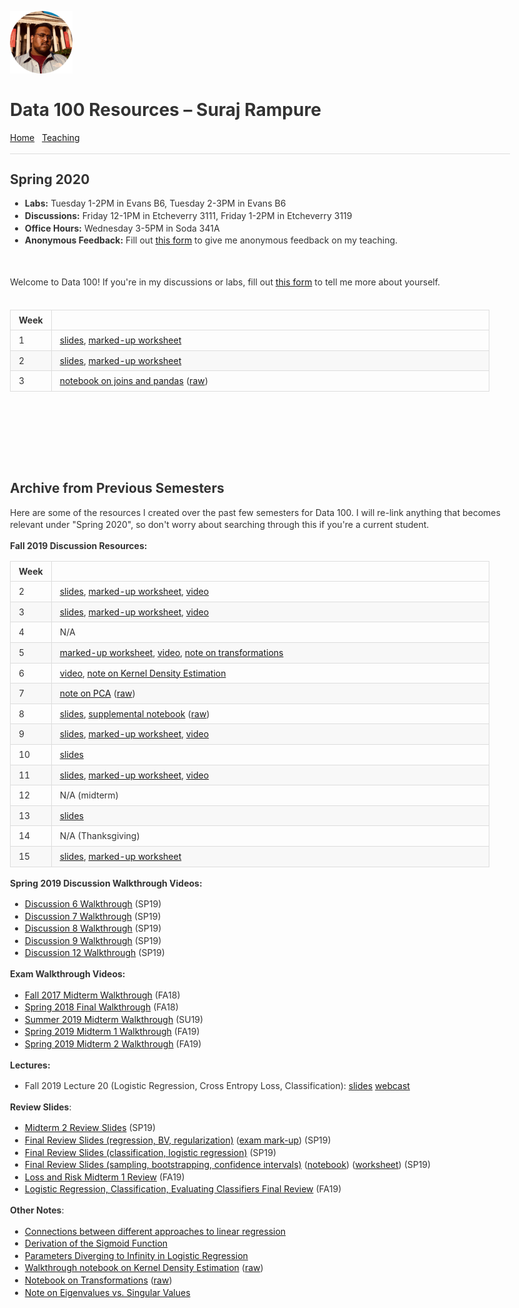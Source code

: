 <br>

<title>Data 100 Resources – Suraj Rampure</title>

<head>
  <meta charset="utf-8">
  <meta http-equiv="X-UA-Compatible" content="IE=edge">
  <!-- common.css -->
  <style>* {-webkit-tap-highlight-color: rgba(0,0,0,0);}html {-webkit-text-size-adjust: none;}body {font-family: -apple-system, Helvetica, Arial, sans-serif;margin: 0;padding: 20px;color: #333;word-wrap: break-word;}h1, h2, h3, h4, h5, h6 {line-height: 1.1;}img {max-width: 100% !important;height: auto;}blockquote {margin: 0;padding: 0 15px;color: #777;border-left: 4px solid #ddd;}hr {background-color: #ddd;border: 0;height: 1px;margin: 15px 0;}code {font-family: Menlo, Consolas, 'Ubuntu Mono', Monaco, 'source-code-pro', monospace;line-height: 1.4;margin: 0;padding: 0.2em 0;font-size: 90%;background-color: rgba(0,0,0,0.04);border-radius: 3px;}pre > code {margin: 0;padding: 0;font-size: 100%;word-break: normal;background: transparent;border: 0;}ol {list-style-type: decimal;}ol ol, ul ol {list-style-type: lower-latin;}ol ol ol, ul ol ol, ul ul ol, ol ul ol {list-style-type: lower-roman;}table {border-spacing: 0;border-collapse: collapse;margin-top: 0;margin-bottom: 16px;}table th {font-weight: bold;}table th, table td {padding: 6px 13px;border: 1px solid #ddd;}table tr {border-top: 1px solid #ccc;}table tr:nth-child(even) {background-color: #f8f8f8;}input[type="checkbox"] {cursor: default;margin-right: 0.5em;font-size: 13px;}.task-list-item {list-style-type: none;}.task-list-item+.task-list-item {margin-top: 3px;}.task-list-item input {float: left;margin: 0.3em 1em 0.25em -1.6em;vertical-align: middle;}#tag-field {margin: 8px 2px 10px;}#tag-field .tag {display: inline-block;background: #cadff3;border-radius: 4px;padding: 1px 8px;color: black;font-size: 12px;margin-right: 10px;line-height: 1.4;}</style>
  <!-- ace-static.css -->
  <style>.ace_static_highlight {white-space: pre-wrap;}.ace_static_highlight .ace_gutter {width: 2em;text-align: right;padding: 0 3px 0 0;margin-right: 3px;}.ace_static_highlight.ace_show_gutter > .ace_line {padding-left: 2.6em;}.ace_static_highlight .ace_line {position: relative;}.ace_static_highlight .ace_gutter-cell {-moz-user-select: -moz-none;-khtml-user-select: none;-webkit-user-select: none;user-select: none;top: 0;bottom: 0;left: 0;position: absolute;}.ace_static_highlight .ace_gutter-cell:before {content: counter(ace_line, decimal);counter-increment: ace_line;}.ace_static_highlight {counter-reset: ace_line;}</style>
  <style>.ace-chrome .ace_gutter {background: #ebebeb;color: #333;overflow : hidden;}.ace-chrome .ace_print-margin {width: 1px;background: #e8e8e8;}.ace-chrome {background-color: #FFFFFF;color: black;}.ace-chrome .ace_cursor {color: black;}.ace-chrome .ace_invisible {color: rgb(191, 191, 191);}.ace-chrome .ace_constant.ace_buildin {color: rgb(88, 72, 246);}.ace-chrome .ace_constant.ace_language {color: rgb(88, 92, 246);}.ace-chrome .ace_constant.ace_library {color: rgb(6, 150, 14);}.ace-chrome .ace_invalid {background-color: rgb(153, 0, 0);color: white;}.ace-chrome .ace_fold {}.ace-chrome .ace_support.ace_function {color: rgb(60, 76, 114);}.ace-chrome .ace_support.ace_constant {color: rgb(6, 150, 14);}.ace-chrome .ace_support.ace_type,.ace-chrome .ace_support.ace_class.ace-chrome .ace_support.ace_other {color: rgb(109, 121, 222);}.ace-chrome .ace_variable.ace_parameter {font-style:italic;color:#FD971F;}.ace-chrome .ace_keyword.ace_operator {color: rgb(104, 118, 135);}.ace-chrome .ace_comment {color: #236e24;}.ace-chrome .ace_comment.ace_doc {color: #236e24;}.ace-chrome .ace_comment.ace_doc.ace_tag {color: #236e24;}.ace-chrome .ace_constant.ace_numeric {color: rgb(0, 0, 205);}.ace-chrome .ace_variable {color: rgb(49, 132, 149);}.ace-chrome .ace_xml-pe {color: rgb(104, 104, 91);}.ace-chrome .ace_entity.ace_name.ace_function {color: #0000A2;}.ace-chrome .ace_heading {color: rgb(12, 7, 255);}.ace-chrome .ace_list {color:rgb(185, 6, 144);}.ace-chrome .ace_marker-layer .ace_selection {background: rgb(181, 213, 255);}.ace-chrome .ace_marker-layer .ace_step {background: rgb(252, 255, 0);}.ace-chrome .ace_marker-layer .ace_stack {background: rgb(164, 229, 101);}.ace-chrome .ace_marker-layer .ace_bracket {margin: -1px 0 0 -1px;border: 1px solid rgb(192, 192, 192);}.ace-chrome .ace_marker-layer .ace_active-line {background: rgba(0, 0, 0, 0.07);}.ace-chrome .ace_gutter-active-line {background-color : #dcdcdc;}.ace-chrome .ace_marker-layer .ace_selected-word {background: rgb(250, 250, 255);border: 1px solid rgb(200, 200, 250);}.ace-chrome .ace_storage,.ace-chrome .ace_keyword,.ace-chrome .ace_meta.ace_tag {color: rgb(147, 15, 128);}.ace-chrome .ace_string.ace_regex {color: rgb(255, 0, 0)}.ace-chrome .ace_string {color: #1A1AA6;}.ace-chrome .ace_entity.ace_other.ace_attribute-name {color: #994409;}.ace-chrome .ace_indent-guide {background: url("data:image/png;base64,iVBORw0KGgoAAAANSUhEUgAAAAEAAAACCAYAAACZgbYnAAAAE0lEQVQImWP4////f4bLly//BwAmVgd1/w11/gAAAABJRU5ErkJggg==") right repeat-y;}</style>
  <!-- export.css -->
  <style>
    body{margin:0 auto;max-width:800px;line-height:1.4}
    #nav{margin:5px 0 10px;font-size:15px}
    #titlearea{border-bottom:1px solid #ccc;font-size:17px;padding:10px 0;}
    #contentarea{font-size:15px;margin:16px 0}
    .cell{outline:0;min-height:20px;margin:5px 0;padding:5px 0;}
    .code-cell{font-family:Menlo,Consolas,'Ubuntu Mono',Monaco,'source-code-pro',monospace;font-size:12px;}
    .latex-cell{white-space:pre-wrap;}
  </style>
  <!-- User CSS -->
  <style> .text-cell {font-size: 15px;}.code-cell {font-size: 12px;}.markdown-cell {font-size: 15px;}.latex-cell {font-size: 15px;}</style>
  <script type='text/x-mathjax-config'>MathJax.Hub.Config({tex2jax: {inlineMath: [['$','$']]}});</script>
  <script type='text/javascript' src='http://cdn.mathjax.org/mathjax/latest/MathJax.js?config=TeX-AMS-MML_HTMLorMML'></script>
</head>

<img src='../resources/pictures/miscircle.png' width=100>

# Data 100 Resources – Suraj Rampure

[Home](../index.html) &nbsp; [Teaching](index.html)

---

## Spring 2020

- **Labs:** Tuesday 1-2PM in Evans B6, Tuesday 2-3PM in Evans B6
- **Discussions:** Friday 12-1PM in Etcheverry 3111, Friday 1-2PM in Etcheverry 3119
- **Office Hours:** Wednesday 3-5PM in Soda 341A
- **Anonymous Feedback:** Fill out [this form](https://tinyurl.com/feedbacksuraj) to give me anonymous feedback on my teaching.

<br>

Welcome to Data 100! If you're in my discussions or labs, fill out [this form](https://tinyurl.com/welcometo100) to tell me more about yourself.

<br>

| Week | &nbsp;&nbsp;&nbsp;&nbsp;&nbsp;&nbsp;&nbsp;&nbsp;&nbsp;&nbsp;&nbsp;&nbsp;&nbsp;&nbsp;&nbsp;&nbsp;&nbsp;&nbsp;&nbsp;&nbsp;&nbsp;&nbsp;&nbsp;&nbsp;&nbsp;&nbsp;&nbsp;&nbsp;&nbsp;&nbsp;&nbsp;&nbsp;&nbsp;&nbsp;&nbsp;&nbsp;&nbsp;&nbsp;&nbsp;&nbsp;&nbsp;&nbsp;&nbsp;&nbsp;&nbsp;&nbsp;&nbsp;&nbsp;&nbsp;&nbsp;&nbsp;&nbsp;&nbsp;&nbsp;&nbsp;&nbsp;&nbsp;&nbsp;&nbsp;&nbsp;&nbsp;&nbsp;&nbsp;&nbsp;&nbsp;&nbsp;&nbsp;&nbsp;&nbsp;&nbsp;&nbsp;&nbsp;&nbsp;&nbsp;&nbsp;&nbsp;&nbsp;&nbsp;&nbsp;&nbsp;&nbsp;&nbsp;&nbsp;&nbsp;&nbsp;&nbsp;&nbsp;&nbsp;&nbsp;&nbsp;&nbsp;&nbsp;&nbsp;&nbsp;&nbsp;&nbsp;&nbsp;&nbsp;&nbsp;&nbsp;&nbsp;&nbsp;&nbsp;&nbsp;&nbsp;&nbsp;&nbsp;&nbsp;&nbsp;&nbsp;&nbsp;&nbsp;&nbsp;&nbsp;&nbsp;&nbsp;&nbsp;&nbsp;&nbsp;&nbsp;&nbsp;&nbsp;&nbsp;&nbsp;&nbsp;&nbsp;&nbsp;&nbsp;&nbsp;&nbsp;&nbsp;&nbsp;&nbsp;&nbsp;&nbsp;&nbsp;&nbsp;&nbsp;&nbsp;&nbsp;&nbsp;&nbsp;&nbsp;&nbsp;&nbsp;&nbsp;&nbsp;&nbsp;&nbsp;&nbsp;&nbsp;&nbsp;&nbsp;&nbsp;&nbsp;&nbsp;&nbsp;&nbsp;&nbsp;&nbsp;&nbsp;&nbsp;&nbsp;&nbsp;&nbsp;&nbsp;&nbsp;&nbsp;&nbsp;&nbsp;&nbsp;&nbsp;&nbsp;&nbsp;&nbsp;&nbsp;&nbsp;&nbsp;&nbsp; |
| --- | --- | 
| 1 | [slides](../resources/ds100/sp20/disc1_slides.pdf), [marked-up worksheet](../resources/ds100/sp20/disc1_markup.pdf) |
| 2 | [slides](../resources/ds100/sp20/disc2_slides.pdf), [marked-up worksheet](../resources/ds100/sp20/disc2_markup.pdf) |
| 3 | [notebook on joins and pandas](../resources/ds100/sp20/disc3-joins-pandas.html) ([raw](../resources/ds100/sp20/disc3-joins-pandas-raw.ipynb))

<br><br><br><br><br>

## Archive from Previous Semesters

Here are some of the resources I created over the past few semesters for Data 100. I will re-link anything that becomes relevant under "Spring 2020", so don't worry about searching through this if you're a current student.


**Fall 2019 Discussion Resources:**

| Week | &nbsp;&nbsp;&nbsp;&nbsp;&nbsp;&nbsp;&nbsp;&nbsp;&nbsp;&nbsp;&nbsp;&nbsp;&nbsp;&nbsp;&nbsp;&nbsp;&nbsp;&nbsp;&nbsp;&nbsp;&nbsp;&nbsp;&nbsp;&nbsp;&nbsp;&nbsp;&nbsp;&nbsp;&nbsp;&nbsp;&nbsp;&nbsp;&nbsp;&nbsp;&nbsp;&nbsp;&nbsp;&nbsp;&nbsp;&nbsp;&nbsp;&nbsp;&nbsp;&nbsp;&nbsp;&nbsp;&nbsp;&nbsp;&nbsp;&nbsp;&nbsp;&nbsp;&nbsp;&nbsp;&nbsp;&nbsp;&nbsp;&nbsp;&nbsp;&nbsp;&nbsp;&nbsp;&nbsp;&nbsp;&nbsp;&nbsp;&nbsp;&nbsp;&nbsp;&nbsp;&nbsp;&nbsp;&nbsp;&nbsp;&nbsp;&nbsp;&nbsp;&nbsp;&nbsp;&nbsp;&nbsp;&nbsp;&nbsp;&nbsp;&nbsp;&nbsp;&nbsp;&nbsp;&nbsp;&nbsp;&nbsp;&nbsp;&nbsp;&nbsp;&nbsp;&nbsp;&nbsp;&nbsp;&nbsp;&nbsp;&nbsp;&nbsp;&nbsp;&nbsp;&nbsp;&nbsp;&nbsp;&nbsp;&nbsp;&nbsp;&nbsp;&nbsp;&nbsp;&nbsp;&nbsp;&nbsp;&nbsp;&nbsp;&nbsp;&nbsp;&nbsp;&nbsp;&nbsp;&nbsp;&nbsp;&nbsp;&nbsp;&nbsp;&nbsp;&nbsp;&nbsp;&nbsp;&nbsp;&nbsp;&nbsp;&nbsp;&nbsp;&nbsp;&nbsp;&nbsp;&nbsp;&nbsp;&nbsp;&nbsp;&nbsp;&nbsp;&nbsp;&nbsp;&nbsp;&nbsp;&nbsp;&nbsp;&nbsp;&nbsp;&nbsp;&nbsp;&nbsp;&nbsp;&nbsp;&nbsp;&nbsp;&nbsp;&nbsp;&nbsp;&nbsp;&nbsp;&nbsp;&nbsp;&nbsp;&nbsp;&nbsp;&nbsp;&nbsp;&nbsp;&nbsp;&nbsp;&nbsp;&nbsp;&nbsp; |
| --- | --- | 
| 2 | [slides](../resources/ds100/fa19/disc2_slides.pdf), [marked-up worksheet](../resources/ds100/fa19/disc2_markup.pdf), [video](https://youtu.be/0CiUCgSr-Mg) |
| 3 | [slides](../resources/ds100/fa19/disc3_slides.pdf), [marked-up worksheet](../resources/ds100/fa19/disc3_markup.pdf), [video](https://www.youtube.com/watch?v=1NKaM-bHKWk&feature=youtu.be) |
| 4 | N/A |
| 5 | [marked-up worksheet](../resources/ds100/fa19/disc5_markup.pdf), [video](https://youtu.be/fJHgr4ttMPk), [note on transformations](http://www.surajrampure.com/resources/ds100/Transformations.html) |
| 6 | [video](https://www.youtube.com/watch?v=3VWzyIhejuE&feature=youtu.be), [note on Kernel Density Estimation](http://www.surajrampure.com/resources/ds100/KDE.html) |
| 7 | [note on PCA](../resources/ds100/fa19/pca-demo.html) ([raw](../resources/ds100/fa19/pca-demo-raw.ipynb)) |
| 8 | [slides](../resources/ds100/fa19/disc8_slides.pdf), [supplemental notebook](../resources/ds100/fa19/disc8_notebook.html) ([raw](../resources/ds100/fa19/disc8-raw.ipynb)) |
| 9 | [slides](../resources/ds100/fa19/disc9_slides.pdf), [marked-up worksheet](../resources/ds100/fa19/disc9_markup.pdf), [video](https://youtu.be/xC_JoI6gob8)  |
| 10 | [slides](../resources/ds100/fa19/disc10_slides.pdf)  |
| 11 | [slides](../resources/ds100/fa19/disc11_slides.pdf), [marked-up worksheet](../resources/ds100/fa19/disc11_markup.pdf), [video](https://youtu.be/hC1-faGXxjQ)  |
| 12 | N/A (midterm) |
| 13 | [slides](../resources/ds100/fa19/disc13_slides.pdf) |
| 14 | N/A (Thanksgiving) |
| 15 | [slides](../resources/ds100/fa19/disc15_slides.pdf), [marked-up worksheet](../resources/ds100/fa19/disc15_markup.pdf) |


**Spring 2019 Discussion Walkthrough Videos:**

- [Discussion 6 Walkthrough](https://www.youtube.com/watch?v=Rigtuige5bU&feature=youtu.be) (SP19)
- [Discussion 7 Walkthrough](https://www.youtube.com/watch?v=5-hsWWR3MXY&feature=youtu.be) (SP19)
- [Discussion 8 Walkthrough](https://www.youtube.com/watch?v=MDtI9yYJfn0&feature=youtu.be) (SP19)
- [Discussion 9 Walkthrough](https://www.youtube.com/watch?v=FRviVt0NNhE&feature=youtu.be) (SP19)
- [Discussion 12 Walkthrough](https://www.youtube.com/watch?v=EfK_m1jCerM&feature=youtu.be) (SP19)


**Exam Walkthrough Videos:**

- [Fall 2017 Midterm Walkthrough](https://www.youtube.com/playlist?list=PLQCcNQgUcDfqAD1D9g9P9SUYo0tdXQpSY) (FA18)
- [Spring 2018 Final Walkthrough](https://www.youtube.com/watch?v=5JU0Xe46DnA&list=PLQCcNQgUcDfrBO7dpL-Pv6e0LYGeqsHKr) (FA18)
- [Summer 2019 Midterm Walkthrough](https://www.youtube.com/watch?v=7UVjFuRTHMc) (SU19)
- [Spring 2019 Midterm 1 Walkthrough](https://www.youtube.com/watch?v=F3tu9PZHhyU&feature=youtu.be) (FA19)
- [Spring 2019 Midterm 2 Walkthrough](https://youtu.be/-XCRQ6CKNb0) (FA19)

**Lectures:**

- Fall 2019 Lecture 20 (Logistic Regression, Cross Entropy Loss, Classification): [slides](https://docs.google.com/presentation/d/1HM3WU4a_lzYa5iz_S_XhsLC9NXy5y45h33Xm79_AStQ/edit?pli=1&ts=5dc10004#slide=id.g4df0212f45_0_0) [webcast](https://www.youtube.com/watch?v=ky8ESSqw0Pc)


**Review Slides**:

- [Midterm 2 Review Slides](../resources/ds100/midterm2review.pdf) (SP19)
- [Final Review Slides (regression, BV, regularization)](http://www.surajrampure.com/resources/ds100/final_review_regression.pdf) ([exam mark-up](http://www.surajrampure.com/resources/ds100/final_review_exam_markup.pdf))  (SP19)
- [Final Review Slides (classification, logistic regression)](http://www.surajrampure.com/resources/ds100/final_review_classification.pdf) (SP19)
- [Final Review Slides (sampling, bootstrapping, confidence intervals)](http://www.surajrampure.com/resources/ds100/final_review_bootstrap_sampling.pdf) ([notebook](http://www.surajrampure.com/resources/ds100/final_review_bootstrap_notebook.html)) ([worksheet](http://www.surajrampure.com/resources/ds100/final_review_probability.pdf)) (SP19)
- [Loss and Risk Midterm 1 Review](../resources/ds100/fa19/loss-and-risk-mt1.pdf) (FA19)
- [Logistic Regression, Classification, Evaluating Classifiers Final Review](../resources/ds100/fa19/classificationfa19.pdf) (FA19)


**Other Notes**:

- [Connections between different approaches to linear regression](../resources/ds100/regression-connections.html)
- [Derivation of the Sigmoid Function](../resources/ds100/sigmoid.html)
- [Parameters Diverging to Infinity in Logistic Regression](../resources/ds100/infinity_parameters_logistic.html)
- [Walkthrough notebook on Kernel Density Estimation](../resources/ds100/KDE.html) ([raw](../resources/ds100/KDE.ipynb))
- [Notebook on Transformations](../resources/ds100/Transformations.html) ([raw](../resources/ds100/Transformations.ipynb))
- [Note on Eigenvalues vs. Singular Values](../resources/ds100/eigen-singular.html)

<br>
